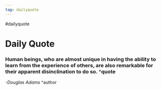 ```yaml
---
tag: dailyquote
---
```


#dailyquote

# Daily Quote

### Human beings, who are almost unique in having the ability to learn from the experience of others, are also remarkable for their apparent disinclination to do so. ^quote
*-Douglas Adams* ^author
